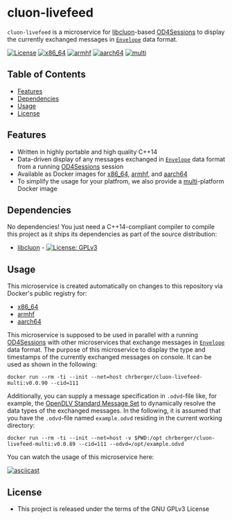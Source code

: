 # cluon-livefeed

`cluon-livefeed` is a microservice for [libcluon](https://github.com/chrberger/libcluon)-based [OD4Sessions](https://github.com/chalmers-revere/opendlv) to display the currently exchanged messages in [`Envelope`](https://github.com/chrberger/libcluon/blob/master/libcluon/resources/cluonDataStructures.odvd#L23-L30) data format.

[![License](https://img.shields.io/badge/license-GPL--3-blue.svg)](https://raw.githubusercontent.com/chrberger/libcluon/master/LICENSE) [![x86_64](https://img.shields.io/badge/platform-x86_64-blue.svg)](https://hub.docker.com/r/chrberger/cluon-livefeed-amd64/tags/) [![armhf](https://img.shields.io/badge/platform-armhf-blue.svg)](https://hub.docker.com/r/chrberger/cluon-livefeed-armhf/tags/) [![aarch64](https://img.shields.io/badge/platform-aarch64-blue.svg)](https://hub.docker.com/r/chrberger/cluon-livefeed-aarch64/tags/)  [![multi](https://img.shields.io/badge/platform-multi-blue.svg)](https://hub.docker.com/r/chrberger/cluon-livefeed-multi/tags/)

## Table of Contents
* [Features](#features)
* [Dependencies](#dependencies)
* [Usage](#usage)
* [License](#license)

## Features
* Written in highly portable and high quality C++14
* Data-driven display of any messages exchanged in [`Envelope`](https://github.com/chrberger/libcluon/blob/master/libcluon/resources/cluonDataStructures.odvd#L23-L30) data format from a running [OD4Sessions](https://github.com/chalmers-revere/opendlv) session
* Available as Docker images for [x86_64](https://hub.docker.com/r/chrberger/cluon-livefeed-amd64/tags/), [armhf](https://hub.docker.com/r/chrberger/cluon-livefeed-armhf/tags/), and [aarch64](https://hub.docker.com/r/chrberger/cluon-livefeed-aarch64/tags/)
* To simplify the usage for your platfrom, we also provide a  [multi](https://hub.docker.com/r/chrberger/cluon-livefeed-multi/tags/)-platform Docker image

## Dependencies
No dependencies! You just need a C++14-compliant compiler to compile this
project as it ships its dependencies as part of the source distribution:

* [libcluon](https://github.com/chrberger/libcluon) - [![License: GPLv3](https://img.shields.io/badge/license-GPL--3-blue.svg
)](https://www.gnu.org/licenses/gpl-3.0.txt)

## Usage
This microservice is created automatically on changes to this repository via Docker's public registry for:
* [x86_64](https://hub.docker.com/r/chrberger/cluon-livefeed-amd64/tags/)
* [armhf](https://hub.docker.com/r/chrberger/cluon-livefeed-armhf/tags/)
* [aarch64](https://hub.docker.com/r/chrberger/cluon-livefeed-aarch64/tags/)

This microservice is supposed to be used in parallel with a running [OD4Sessions](https://github.com/chalmers-revere/opendlv) with other microservices that exchange messages in [`Envelope`](https://github.com/chrberger/libcluon/blob/master/libcluon/resources/cluonDataStructures.odvd#L23-L30) data format. The purpose of this microservice to display the type and timestamps of the currently exchanged messages on console. It can be used as shown in the following:

```
docker run --rm -ti --init --net=host chrberger/cluon-livefeed-multi:v0.0.90 --cid=111
```

Additionally, you can supply a message specification in `.odvd`-file like, for example, the [OpenDLV Standard Message Set](https://github.com/chalmers-revere/opendlv.standard-message-set/blob/master/opendlv.odvd) to dynamically resolve the data types of the exchanged messages. In the following, it is assumed that you have the `.odvd`-file named `example.odvd` residing in the current working directory: 

```
docker run --rm -ti --init --net=host -v $PWD:/opt chrberger/cluon-livefeed-multi:v0.0.89 --cid=111 --odvd=/opt/example.odvd
```

You can watch the usage of this microservice here:

[![asciicast](https://asciinema.org/a/zT1Mr5aKUGx3k43ax8a9eapBb.png)](https://asciinema.org/a/zT1Mr5aKUGx3k43ax8a9eapBb?autoplay=1)

## License

* This project is released under the terms of the GNU GPLv3 License

